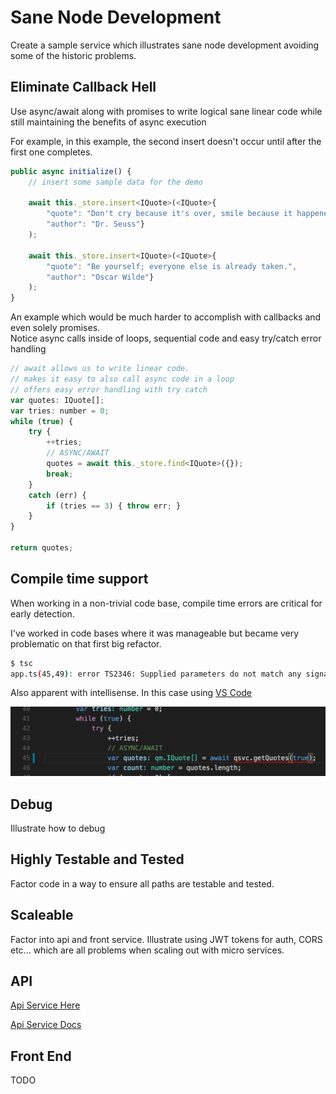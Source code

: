 # Sane Node Development

Create a sample service which illustrates sane node development avoiding some of the historic problems.

## Eliminate Callback Hell  

Use async/await along with promises to write logical sane linear code while still maintaining the benefits of async execution

For example, in this example, the second insert doesn't occur until after the first one completes.

```javascript
public async initialize() {
    // insert some sample data for the demo
    
    await this._store.insert<IQuote>(<IQuote>{ 
        "quote": "Don't cry because it's over, smile because it happened.",
        "author": "Dr. Seuss"}
    );

    await this._store.insert<IQuote>(<IQuote>{ 
        "quote": "Be yourself; everyone else is already taken.",
        "author": "Oscar Wilde"}
    );
}
```

An example which would be much harder to accomplish with callbacks and even solely promises.  
Notice async calls inside of loops, sequential code and easy try/catch error handling  

```javascript
// await allows us to write linear code.  
// makes it easy to also call async code in a loop
// offers easy error handling with try catch
var quotes: IQuote[];
var tries: number = 0;
while (true) {
    try {
        ++tries;
        // ASYNC/AWAIT
        quotes = await this._store.find<IQuote>({});
        break;
    }
    catch (err) {
        if (tries == 3) { throw err; }
    }
}

return quotes;
```

## Compile time support  

When working in a non-trivial code base, compile time errors are critical for early detection.

I've worked in code bases where it was manageable but became very problematic on that first big refactor.

```bash
$ tsc
app.ts(45,49): error TS2346: Supplied parameters do not match any signature of call target. 
```

Also apparent with intellisense.  In this case using [VS Code](https://code.visualstudio.com)  

![Compile Error](docs/compileerr.png)

## Debug

Illustrate how to debug

## Highly Testable and Tested

Factor code in a way to ensure all paths are testable and tested.

## Scaleable

Factor into api and front service.  Illustrate using JWT tokens for auth, CORS etc... which are all problems when scaling out with micro services.

## API

[Api Service Here](api)  

[Api Service Docs](api/README.md)

## Front End

TODO
